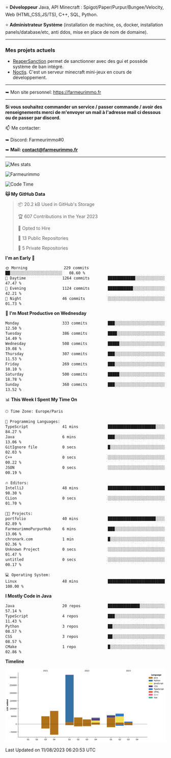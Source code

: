 ⭐ **Développeur** Java, API Minecraft : Spigot/Paper/Purpur/Bungee/Velocity, Web (HTML,CSS,JS/TS), C++, SQL, Python.

⭐ **Administrateur Système** (installation de machine, os, docker, installation panels/database/etc, anti ddos, mise en place de nom de domaine).

---

### Mes projets actuels
- [ReaperSanction](https://www.spigotmc.org/resources/reapersanction.89580/) permet de sanctionner avec des gui et possède système de ban intégré.
- [Noctis](https://discord.gg/ydRurvUJ8U). C'est un serveur minecraft mini-jeux en cours de développement.

---

➥ Mon site personnel: https://farmeurimmo.fr

---

**Si vous souhaitez commander un service / passer commande / avoir des renseignements merci de m'envoyer un mail à l'adresse mail ci dessous ou de passer par discord.**

📫 Me contacter:
 
   ➥ Discord: Farmeurimmo#0
   
   ➥ **Mail: contact@farmeurimmo.fr**

---

![Mes stats](https://github-readme-stats.farmeurimmo.fr/api?username=Farmeurimmo&count_private=true&show_icons=true&theme=radical)

<img src="https://komarev.com/ghpvc/?username=Farmeurimmo" alt="Farmeurimmo" />

<!--START_SECTION:waka-->
![Code Time](http://img.shields.io/badge/Code%20Time-866%20hrs%206%20mins-blue)

**🐱 My GitHub Data** 

> 📦 20.2 kB Used in GitHub's Storage 
 > 
> 🏆 607 Contributions in the Year 2023
 > 
> 💼 Opted to Hire
 > 
> 📜 13 Public Repositories 
 > 
> 🔑 5 Private Repositories 
 > 
**I'm an Early 🐤** 

```text
🌞 Morning                229 commits         ██░░░░░░░░░░░░░░░░░░░░░░░   08.60 % 
🌆 Daytime                1264 commits        ████████████░░░░░░░░░░░░░   47.47 % 
🌃 Evening                1124 commits        ███████████░░░░░░░░░░░░░░   42.21 % 
🌙 Night                  46 commits          ░░░░░░░░░░░░░░░░░░░░░░░░░   01.73 % 
```
📅 **I'm Most Productive on Wednesday** 

```text
Monday                   333 commits         ███░░░░░░░░░░░░░░░░░░░░░░   12.50 % 
Tuesday                  386 commits         ████░░░░░░░░░░░░░░░░░░░░░   14.49 % 
Wednesday                508 commits         █████░░░░░░░░░░░░░░░░░░░░   19.08 % 
Thursday                 307 commits         ███░░░░░░░░░░░░░░░░░░░░░░   11.53 % 
Friday                   269 commits         ███░░░░░░░░░░░░░░░░░░░░░░   10.10 % 
Saturday                 500 commits         █████░░░░░░░░░░░░░░░░░░░░   18.78 % 
Sunday                   360 commits         ███░░░░░░░░░░░░░░░░░░░░░░   13.52 % 
```


📊 **This Week I Spent My Time On** 

```text
🕑︎ Time Zone: Europe/Paris

💬 Programming Languages: 
TypeScript               41 mins             █████████████████████░░░░   84.27 % 
Java                     6 mins              ███░░░░░░░░░░░░░░░░░░░░░░   13.06 % 
GitIgnore file           0 secs              █░░░░░░░░░░░░░░░░░░░░░░░░   02.03 % 
C++                      0 secs              ░░░░░░░░░░░░░░░░░░░░░░░░░   00.22 % 
JSON                     0 secs              ░░░░░░░░░░░░░░░░░░░░░░░░░   00.19 % 

🔥 Editors: 
IntelliJ                 48 mins             █████████████████████████   98.30 % 
CLion                    0 secs              ░░░░░░░░░░░░░░░░░░░░░░░░░   01.70 % 

🐱‍💻 Projects: 
portfolio                40 mins             █████████████████████░░░░   82.89 % 
FarmeurimmoPurpurHub     6 mins              ███░░░░░░░░░░░░░░░░░░░░░░   13.06 % 
chronark.com             1 min               █░░░░░░░░░░░░░░░░░░░░░░░░   02.36 % 
Unknown Project          0 secs              ░░░░░░░░░░░░░░░░░░░░░░░░░   01.47 % 
untitled                 0 secs              ░░░░░░░░░░░░░░░░░░░░░░░░░   00.17 % 

💻 Operating System: 
Linux                    48 mins             █████████████████████████   100.00 % 
```

**I Mostly Code in Java** 

```text
Java                     20 repos            ██████████████░░░░░░░░░░░   57.14 % 
TypeScript               4 repos             ███░░░░░░░░░░░░░░░░░░░░░░   11.43 % 
Python                   3 repos             ██░░░░░░░░░░░░░░░░░░░░░░░   08.57 % 
CSS                      3 repos             ██░░░░░░░░░░░░░░░░░░░░░░░   08.57 % 
CMake                    1 repo              █░░░░░░░░░░░░░░░░░░░░░░░░   02.86 % 
```



**Timeline**

![Lines of Code chart](https://raw.githubusercontent.com/Farmeurimmo/Farmeurimmo/main/assets/bar_graph.png)


 Last Updated on 11/08/2023 06:20:53 UTC
<!--END_SECTION:waka-->
